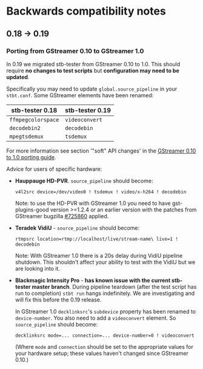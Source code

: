 # Backwards compatibility notes

## 0.18 -> 0.19

### Porting from GStreamer 0.10 to GStreamer 1.0

In 0.19 we migrated stb-tester from GStreamer 0.10 to 1.0.  This should require
**no changes to test scripts** but **configuration may need to be updated**.

Specifically you may need to update `global.source_pipeline` in your
`stbt.conf`.  Some GStreamer elements have been renamed:

stb-tester 0.18    | stb-tester 0.19
------------------ | ---------------
`ffmpegcolorspace` | `videoconvert`
`decodebin2`       | `decodebin`
`mpegtsdemux`      | `tsdemux`

For more information see section '"soft" API changes' in the [GStreamer 0.10 to
1.0 porting guide][gstport].

Advice for users of specific hardware:

*   **Hauppauge HD-PVR**.  `source_pipeline` should become:

        v4l2src device=/dev/video0 ! tsdemux ! video/x-h264 ! decodebin

    Note: to use the HD-PVR with GStreamer 1.0 you need to have
    gst-plugins-good version >=1.2.4 or an earlier version with the patches
    from GStreamer bugzilla [#725860] applied.

*   **Teradek VidiU** - `source_pipeline` should become:

        rtmpsrc location=rtmp://localhost/live/stream-name\ live=1 ! decodebin

    Note: With GStreamer 1.0 there is a 20s delay during VidiU pipeline
    shutdown.  This shouldn't affect your ability to test with the VidiU but we
    are looking into it.

*   **Blackmagic Intensity Pro** - **has known issue with the current
    stb-tester master branch**. During pipeline teardown (after the test script
    has run to completion) `stbt run` hangs indefinitely. We are investigating
    and will fix this before the 0.19 release.

    In GStreamer 1.0 `decklinksrc`'s `subdevice` property has been renamed to
    `device-number`. You also need to add a `videoconvert` element. So
    `source_pipeline` should become:

        decklinksrc mode=... connection=... device-number=0 ! videoconvert

    (Where `mode` and `connection` should be set to the appropriate values for
    your hardware setup; these values haven't changed since GStreamer 0.10.)

[gstport]: http://cgit.freedesktop.org/gstreamer/gstreamer/tree/docs/random/porting-to-1.0.txt
[#725860]: https://bugzilla.gnome.org/show_bug.cgi?id=725860
